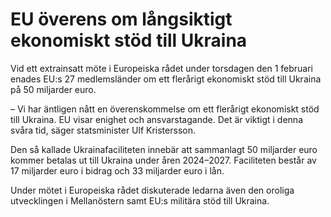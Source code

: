 # EU överens om långsiktigt ekonomiskt stöd till Ukraina

Vid ett extrainsatt möte i Europeiska rådet under torsdagen den 1 februari enades EU:s 27 medlemsländer om ett flerårigt ekonomiskt stöd till Ukraina på 50 miljarder euro.


– Vi har äntligen nått en överenskommelse om ett flerårigt ekonomiskt stöd till Ukraina. EU visar enighet och ansvarstagande. Det är viktigt i denna svåra tid, säger statsminister Ulf Kristersson.

Den så kallade Ukrainafaciliteten innebär att sammanlagt 50 miljarder euro kommer betalas ut till Ukraina under åren 2024–2027\. Faciliteten består av 17 miljarder euro i bidrag och 33 miljarder euro i lån.

Under mötet i Europeiska rådet diskuterade ledarna även den oroliga utvecklingen i Mellanöstern samt EU:s militära stöd till Ukraina.
